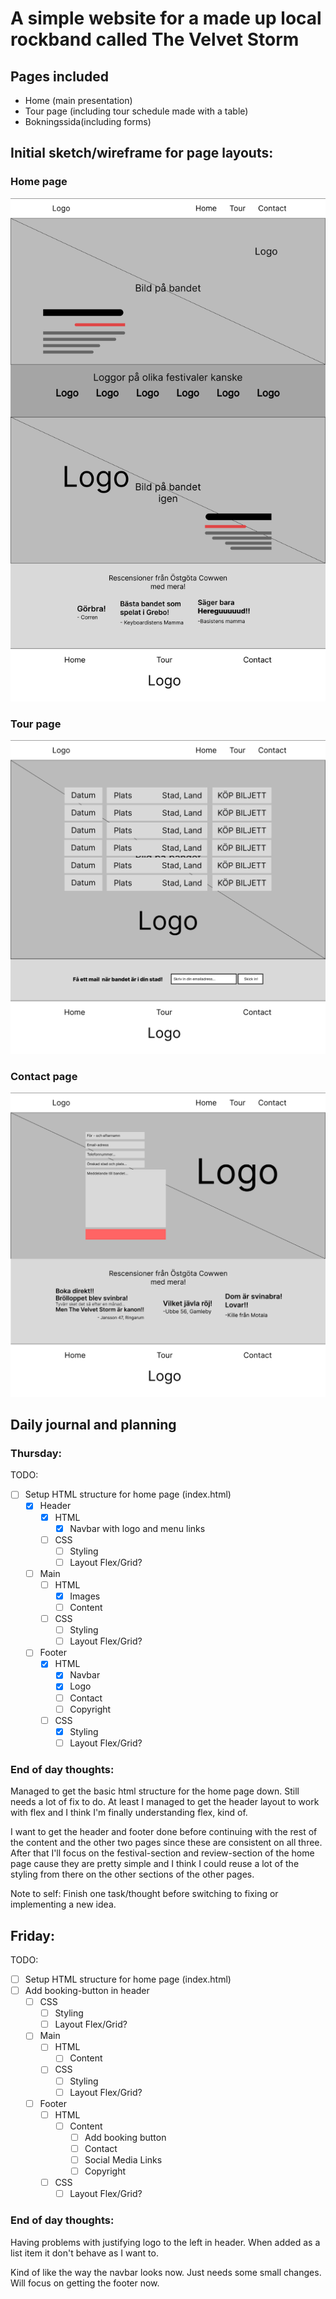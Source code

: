# A simple website for a made up local rockband called The Velvet Storm

## Pages included

- Home (main presentation)
- Tour page (including tour schedule made with a table)
- Bokningssida(including forms)

## Initial sketch/wireframe for page layouts:

### Home page

![alt text](mockup/startsida-mockup.png)

### Tour page

![alt text](mockup/tour-mockup.png)

### Contact page

![alt text](mockup/contact-mockup.png)

## Daily journal and planning

### Thursday:

TODO:

- [ ] Setup HTML structure for home page (index.html)
  - [x] Header
    - [x] HTML
      - [x] Navbar with logo and menu links
    - [ ] CSS
      - [ ] Styling
      - [ ] Layout Flex/Grid?
  - [ ] Main
    - [ ] HTML
      - [x] Images
      - [ ] Content
    - [ ] CSS
      - [ ] Styling
      - [ ] Layout Flex/Grid?
  - [ ] Footer
    - [x] HTML
      - [x] Navbar
      - [x] Logo
      - [ ] Contact
      - [ ] Copyright
    - [ ] CSS
      - [x] Styling
      - [ ] Layout Flex/Grid?

### End of day thoughts:

Managed to get the basic html structure for the home page down. Still needs a lot of fix to do.
At least I managed to get the header layout to work with flex and I think I'm finally understanding flex, kind of.

I want to get the header and footer done before continuing with the rest of the content and the other two pages since these are consistent on all three. After that I'll focus on the festival-section and review-section of the home page cause they are pretty simple and I think I could reuse a lot of the styling from there on the other sections of the other pages.

Note to self:
Finish one task/thought before switching to fixing or implementing a new idea.

## Friday:

TODO:

- [ ] Setup HTML structure for home page (index.html)
- [ ] Add booking-button in header
  - [ ] CSS
    - [ ] Styling
    - [ ] Layout Flex/Grid?
  - [ ] Main
    - [ ] HTML
      - [ ] Content
    - [ ] CSS
      - [ ] Styling
      - [ ] Layout Flex/Grid?
  - [ ] Footer
    - [ ] HTML
      - [ ] Content
        - [ ] Add booking button
        - [ ] Contact
        - [ ] Social Media Links
        - [ ] Copyright
    - [ ] CSS
      - [ ] Layout Flex/Grid?

### End of day thoughts:

Having problems with justifying logo to the left in header. When added as a list item it don't behave as I want to.

Kind of like the way the navbar looks now. Just needs some small changes.
Will focus on getting the footer now.
